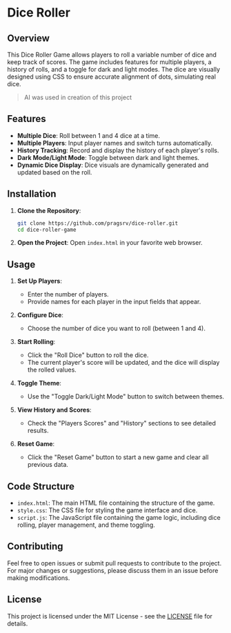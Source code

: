 # Dice Roller

## Overview

This Dice Roller Game allows players to roll a variable number of dice and keep track of scores. The game includes features for multiple players, a history of rolls, and a toggle for dark and light modes. The dice are visually designed using CSS to ensure accurate alignment of dots, simulating real dice.

> AI was used in creation of this project

## Features

- **Multiple Dice**: Roll between 1 and 4 dice at a time.
- **Multiple Players**: Input player names and switch turns automatically.
- **History Tracking**: Record and display the history of each player's rolls.
- **Dark Mode/Light Mode**: Toggle between dark and light themes.
- **Dynamic Dice Display**: Dice visuals are dynamically generated and updated based on the roll.

## Installation

1. **Clone the Repository**:
   ```bash
   git clone https://github.com/pragsrv/dice-roller.git
   cd dice-roller-game
   ```

2. **Open the Project**:
   Open `index.html` in your favorite web browser.

## Usage

1. **Set Up Players**:
   - Enter the number of players.
   - Provide names for each player in the input fields that appear.

2. **Configure Dice**:
   - Choose the number of dice you want to roll (between 1 and 4).

3. **Start Rolling**:
   - Click the "Roll Dice" button to roll the dice.
   - The current player's score will be updated, and the dice will display the rolled values.

4. **Toggle Theme**:
   - Use the "Toggle Dark/Light Mode" button to switch between themes.

5. **View History and Scores**:
   - Check the "Players Scores" and "History" sections to see detailed results.

6. **Reset Game**:
   - Click the "Reset Game" button to start a new game and clear all previous data.

## Code Structure

- `index.html`: The main HTML file containing the structure of the game.
- `style.css`: The CSS file for styling the game interface and dice.
- `script.js`: The JavaScript file containing the game logic, including dice rolling, player management, and theme toggling.

## Contributing

Feel free to open issues or submit pull requests to contribute to the project. For major changes or suggestions, please discuss them in an issue before making modifications.

## License

This project is licensed under the MIT License - see the [LICENSE](LICENSE) file for details.